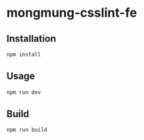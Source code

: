 # mongmung-csslint-fe

## Installation

```bash
npm install
```

## Usage

```bash
npm run dev
```

## Build

```bash
npm run build
```
